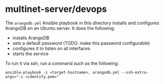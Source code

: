 # multinet-server/devops

The `arangodb.yml` Ansible playbook in this directory installs and configures
ArangoDB on an Ubuntu server. It does the following:
- installs ArangoDB
- sets a default password (TODO: make this password configurable)
- configures it to listen on all interfaces
- starts the service

To run it via ssh, run a command such as the following:

```
ansible-playbook -i <target-hostname>, arangodb.yml --ssh-extra-args="-i <identify.pem>"
```
